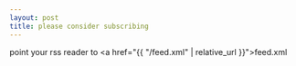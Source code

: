 ```yaml
---
layout: post
title: please consider subscribing
---
```


point your rss reader to <a href="{{ "/feed.xml" | relative_url }}">feed.xml</a>
